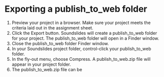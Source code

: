 # Exporting a publish\_to\_web folder

1. Preview your project in a browser. Make sure your project meets the criteria laid out in the assignment sheet.
2. Click the Export button. Soundslides will create a publish_to_web folder for your project. The publish_to_web folder will open in a Finder window. 
3. Close the publish_to_web folder Finder window.
4. In your Soundslides project folder, control-click your publish_to_web folder.
5. In the fly-out menu, choose Compress. A publish_to_web.zip file will appear in your project folder.
6. The publish_to_web.zip file can be 


